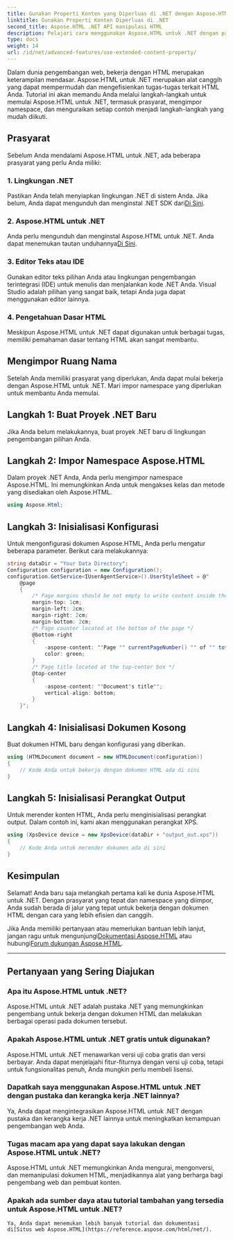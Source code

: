 ```yaml
---
title: Gunakan Properti Konten yang Diperluas di .NET dengan Aspose.HTML
linktitle: Gunakan Properti Konten Diperluas di .NET
second_title: Aspose.HTML .NET API manipulasi HTML
description: Pelajari cara menggunakan Aspose.HTML untuk .NET dengan panduan langkah demi langkah ini. Tingkatkan keterampilan HTML Anda dan sederhanakan proyek pengembangan web Anda.
type: docs
weight: 14
url: /id/net/advanced-features/use-extended-content-property/
---
```


Dalam dunia pengembangan web, bekerja dengan HTML merupakan keterampilan mendasar. Aspose.HTML untuk .NET merupakan alat canggih yang dapat mempermudah dan mengefisienkan tugas-tugas terkait HTML Anda. Tutorial ini akan memandu Anda melalui langkah-langkah untuk memulai Aspose.HTML untuk .NET, termasuk prasyarat, mengimpor namespace, dan menguraikan setiap contoh menjadi langkah-langkah yang mudah diikuti.

## Prasyarat

Sebelum Anda mendalami Aspose.HTML untuk .NET, ada beberapa prasyarat yang perlu Anda miliki:

### 1. Lingkungan .NET

 Pastikan Anda telah menyiapkan lingkungan .NET di sistem Anda. Jika belum, Anda dapat mengunduh dan menginstal .NET SDK dari[Di Sini](https://releases.aspose.com/html/net/).

### 2. Aspose.HTML untuk .NET

 Anda perlu mengunduh dan menginstal Aspose.HTML untuk .NET. Anda dapat menemukan tautan unduhannya[Di Sini](https://releases.aspose.com/html/net/).

### 3. Editor Teks atau IDE

Gunakan editor teks pilihan Anda atau lingkungan pengembangan terintegrasi (IDE) untuk menulis dan menjalankan kode .NET Anda. Visual Studio adalah pilihan yang sangat baik, tetapi Anda juga dapat menggunakan editor lainnya.

### 4. Pengetahuan Dasar HTML

Meskipun Aspose.HTML untuk .NET dapat digunakan untuk berbagai tugas, memiliki pemahaman dasar tentang HTML akan sangat membantu.

## Mengimpor Ruang Nama

Setelah Anda memiliki prasyarat yang diperlukan, Anda dapat mulai bekerja dengan Aspose.HTML untuk .NET. Mari impor namespace yang diperlukan untuk membantu Anda memulai.

## Langkah 1: Buat Proyek .NET Baru

Jika Anda belum melakukannya, buat proyek .NET baru di lingkungan pengembangan pilihan Anda.

## Langkah 2: Impor Namespace Aspose.HTML

Dalam proyek .NET Anda, Anda perlu mengimpor namespace Aspose.HTML. Ini memungkinkan Anda untuk mengakses kelas dan metode yang disediakan oleh Aspose.HTML.

```csharp
using Aspose.Html;
```

## Langkah 3: Inisialisasi Konfigurasi

Untuk mengonfigurasi dokumen Aspose.HTML, Anda perlu mengatur beberapa parameter. Berikut cara melakukannya:

```csharp
string dataDir = "Your Data Directory";
Configuration configuration = new Configuration();
configuration.GetService<IUserAgentService>().UserStyleSheet = @"
    @page 
    {
        /* Page margins should be not empty to write content inside the margin-boxes */
        margin-top: 1cm;
        margin-left: 2cm;
        margin-right: 2cm;
        margin-bottom: 2cm;
        /* Page counter located at the bottom of the page */
        @bottom-right
        {
            -aspose-content: ""Page "" currentPageNumber() "" of "" totalPagesNumber();
            color: green;
        }
        /* Page title located at the top-center box */
        @top-center
        {
            -aspose-content: ""Document's title"";
            vertical-align: bottom;
        }    
    }";
```

## Langkah 4: Inisialisasi Dokumen Kosong

Buat dokumen HTML baru dengan konfigurasi yang diberikan.

```csharp
using (HTMLDocument document = new HTMLDocument(configuration))
{
    // Kode Anda untuk bekerja dengan dokumen HTML ada di sini
}
```

## Langkah 5: Inisialisasi Perangkat Output

Untuk merender konten HTML, Anda perlu menginisialisasi perangkat output. Dalam contoh ini, kami akan menggunakan perangkat XPS.

```csharp
using (XpsDevice device = new XpsDevice(dataDir + "output_out.xps"))
{
    // Kode Anda untuk merender dokumen ada di sini
}
```

## Kesimpulan

Selamat! Anda baru saja melangkah pertama kali ke dunia Aspose.HTML untuk .NET. Dengan prasyarat yang tepat dan namespace yang diimpor, Anda sudah berada di jalur yang tepat untuk bekerja dengan dokumen HTML dengan cara yang lebih efisien dan canggih.

 Jika Anda memiliki pertanyaan atau memerlukan bantuan lebih lanjut, jangan ragu untuk mengunjungi[Dokumentasi Aspose.HTML](https://reference.aspose.com/html/net/) atau hubungi[Forum dukungan Aspose.HTML](https://forum.aspose.com/).

---

## Pertanyaan yang Sering Diajukan

### Apa itu Aspose.HTML untuk .NET?
   Aspose.HTML untuk .NET adalah pustaka .NET yang memungkinkan pengembang untuk bekerja dengan dokumen HTML dan melakukan berbagai operasi pada dokumen tersebut.

### Apakah Aspose.HTML untuk .NET gratis untuk digunakan?
   Aspose.HTML untuk .NET menawarkan versi uji coba gratis dan versi berbayar. Anda dapat menjelajahi fitur-fiturnya dengan versi uji coba, tetapi untuk fungsionalitas penuh, Anda mungkin perlu membeli lisensi.

### Dapatkah saya menggunakan Aspose.HTML untuk .NET dengan pustaka dan kerangka kerja .NET lainnya?
   Ya, Anda dapat mengintegrasikan Aspose.HTML untuk .NET dengan pustaka dan kerangka kerja .NET lainnya untuk meningkatkan kemampuan pengembangan web Anda.

### Tugas macam apa yang dapat saya lakukan dengan Aspose.HTML untuk .NET?
   Aspose.HTML untuk .NET memungkinkan Anda mengurai, mengonversi, dan memanipulasi dokumen HTML, menjadikannya alat yang berharga bagi pengembang web dan pembuat konten.

### Apakah ada sumber daya atau tutorial tambahan yang tersedia untuk Aspose.HTML untuk .NET?
    Ya, Anda dapat menemukan lebih banyak tutorial dan dokumentasi di[Situs web Aspose.HTML](https://reference.aspose.com/html/net/).

